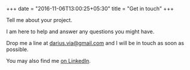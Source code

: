 +++
date = "2016-11-06T13:00:25+05:30"
title = "Get in touch"
+++

Tell me about your project.

I am here to help and answer any questions you might have.

Drop me a line at <a href="mailto:darius.via@gmail.com">darius.via@gmail.com</a> and I will be in touch as soon as possible.

You may also find me <a href="https://www.linkedin.com/in/darius-wieczorek-8a2b2560/">on LinkedIn</a>.